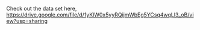Check out the data set here, https://drive.google.com/file/d/1yKlW0x5yyRQijmWbEg5YCsq4wqLl3_oB/view?usp=sharing
